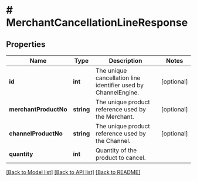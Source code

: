 # # MerchantCancellationLineResponse

## Properties

Name | Type | Description | Notes
------------ | ------------- | ------------- | -------------
**id** | **int** | The unique cancellation line identifier used by ChannelEngine. | [optional]
**merchantProductNo** | **string** | The unique product reference used by the Merchant. | [optional]
**channelProductNo** | **string** | The unique product reference used by the Channel. | [optional]
**quantity** | **int** | Quantity of the product to cancel. |

[[Back to Model list]](../../README.md#models) [[Back to API list]](../../README.md#endpoints) [[Back to README]](../../README.md)
